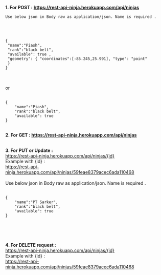 <b> 1. For POST : https://rest-api-ninja.herokuapp.com/api/ninjas </b>


    Use below json in Body raw as application/json. Name is required .
<br/>

<pre> <code>
{
 "name":"Piash",
 "rank":"black belt",
 "available": true ,
 "geometry": { "coordinates":[-85.245,25.991], "type": "point"
 }
}
 </code> </pre>
<br/>
or

<br/>

<pre> <code>
{
	"name":"Piash",
	"rank":"black belt",
	"available": true
}
</code> </pre>

<b> 2. For GET : https://rest-api-ninja.herokuapp.com/api/ninjas</br>

<br> 3. For PUT or Update :</b> <br/>
https://rest-api-ninja.herokuapp.com/api/ninjas/{id}  
Example with {id} : <br/>
https://rest-api-ninja.herokuapp.com/api/ninjas/59feae8379acec6ada110468
<br/><br/>
Use below json in Body raw as application/json. Name is required .<br/>
<pre> <code>
{
	"name":"PT Sarker",
	"rank":"black belt",
	"available": true
}
</pre> </code>
<br/><br/>
<b> 4. For DELETE request :</b>  <br/>
https://rest-api-ninja.herokuapp.com/api/ninjas/{id}  <br/>
Example with {id} :<br/>
https://rest-api-ninja.herokuapp.com/api/ninjas/59feae8379acec6ada110468
